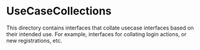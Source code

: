 # UseCaseCollections

This directory contains interfaces that collate usecase interfaces based on their intended use. For example, interfaces for collating login actions, or new registrations, etc.